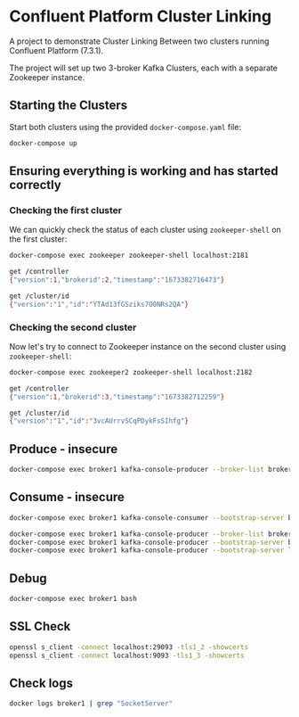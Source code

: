 # Confluent Platform Cluster Linking 

A project to demonstrate Cluster Linking Between two clusters running Confluent Platform (7.3.1).

The project will set up two 3-broker Kafka Clusters, each with a separate Zookeeper instance.

## Starting the Clusters

Start both clusters using the provided `docker-compose.yaml` file:

```bash
docker-compose up
```

## Ensuring everything is working and has started correctly

### Checking the first cluster

We can quickly check the status of each cluster using `zookeeper-shell` on the first cluster:

```bash
docker-compose exec zookeeper zookeeper-shell localhost:2181
```

```bash
get /controller
{"version":1,"brokerid":2,"timestamp":"1673382716473"}
```

```bash
get /cluster/id
{"version":"1","id":"YTAd13fGSziks7O0NRs2QA"}
```

### Checking the second cluster

Now let's try to connect to Zookeeper instance on the second cluster using `zookeeper-shell`:

```bash
docker-compose exec zookeeper2 zookeeper-shell localhost:2182
```

```bash
get /controller
{"version":1,"brokerid":3,"timestamp":"1673382712259"}
```

```bash
get /cluster/id
{"version":"1","id":"3vcAUrrvSCqPDykFsSIhfg"}
```

## Produce - insecure

```bash
docker-compose exec broker1 kafka-console-producer --broker-list broker1:9091 --topic kafka-topic
```

## Consume - insecure

```bash
docker-compose exec broker1 kafka-console-consumer --bootstrap-server broker1:9091 --from-beginning --topic kafka-topic
```

```bash
docker-compose exec broker1 kafka-console-producer --broker-list broker1:9093 --topic kafka-topic --producer.config /tmp/client-ssl-auth.properties
docker-compose exec broker1 kafka-console-producer --bootstrap-server broker1:9093 --topic kafka-topic --producer.config /tmp/client-ssl-auth.properties
docker-compose exec broker1 kafka-console-producer --bootstrap-server localhost:9093 --topic kafka-topic --producer.config /tmp/producer/client-ssl-auth.properties
```

## Debug

```bash
docker-compose exec broker1 bash
```

## SSL Check

```bash
openssl s_client -connect localhost:29093 -tls1_2 -showcerts
openssl s_client -connect localhost:9093 -tls1_3 -showcerts
```

## Check logs

```bash
docker logs broker1 | grep "SocketServer"
```
